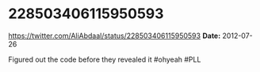 # 228503406115950593
https://twitter.com/AliAbdaal/status/228503406115950593
**Date:** 2012-07-26

Figured out the code before they revealed it #ohyeah #PLL
